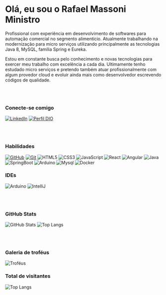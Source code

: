 # Olá, eu sou o Rafael Massoni Ministro

Profissional com experiência em desenvolvimento de softwares para automação comercial no segmento alimentício. Atualmente trabalhando na modernização para micro serviços utilizando principalmente as tecnologias Java 8, MySQL, família Spring e Eureka.

Estou em constante busca pelo conhecimento e novas tecnologias para exercer meu trabalho com excelência a cada dia. Ultimamente tenho estudado micro serviços e pretendo também atuar profissionalmente com algum provedor cloud e evoluir ainda mais como desenvolvedor escrevendo códigos de qualidade.

<br/>
<br/>

### Conecte-se comigo
[![LinkedIn](https://img.shields.io/badge/-LinkedIn-000?style=for-the-badge&logo=linkedin&logoColor=30A3DC)](https://www.linkedin.com/in/rafael-massoni/)
[![Perfil DIO](https://img.shields.io/badge/-Meu%20Perfil%20na%20DIO-30A3DC?style=for-the-badge&color=green)](https://web.dio.me/users/rafael_massoni4)


<br/>
<br/>

### Habilidades
[![GitHub](https://img.shields.io/badge/GitHub-000?style=for-the-badge&logo=github&logoColor=30A3DC)](https://docs.github.com/)
[![Git](https://img.shields.io/badge/Git-000?style=for-the-badge&logo=git&logoColor=E94D5F)](https://git-scm.com/doc)
![HTML5](https://img.shields.io/badge/HTML5-E34F26?style=for-the-badge&logo=html5&logoColor=white)
![CSS3](https://img.shields.io/badge/CSS3-1572B6?style=for-the-badge&logo=css3&logoColor=white)
![JavaScript](https://img.shields.io/badge/JavaScript-F7DF1E?style=for-the-badge&logo=javascript&logoColor=black)
![React](https://img.shields.io/badge/React-000?style=for-the-badge&logo=react)
![Angular](https://img.shields.io/badge/Angular-DD0031?style=for-the-badge&logo=angular&logoColor=white)
![Java](	https://img.shields.io/badge/Java-ED8B00?style=for-the-badge&logo=openjdk&logoColor=white)
![SpringBoot](https://img.shields.io/badge/Spring-6DB33F?style=for-the-badge&logo=spring&logoColor=white)
![Arduino](https://img.shields.io/badge/Arduino-000?style=for-the-badge&logo=arduino)
![Mysql](https://img.shields.io/badge/MySQL-00000F?style=for-the-badge&logo=mysql&logoColor=white)
![Docker](https://img.shields.io/badge/Docker-000?style=for-the-badge&logo=docker)

### IDEs
![Arduino](https://img.shields.io/badge/Arduino_IDE-00979D?style=for-the-badge&logo=arduino&logoColor=white)
![IntelliJ](https://img.shields.io/badge/IntelliJ_IDEA-000000.svg?style=for-the-badge&logo=intellij-idea&logoColor=white)

<br/>
<br/>

### GitHub Stats
![GitHub Stats](https://github-readme-stats.vercel.app/api?username=RafaMassoni&theme=onedark&border_color=30A3DC&show_icons=true&icon_color=30A3DC&title_color=E94D5F&text_color=FFF)
![Top Langs](https://github-readme-stats-git-masterrstaa-rickstaa.vercel.app/api/top-langs/?username=RafaMassoni&layout=compact&theme=onedark&border_color=30A3DC&title_color=E94D5F&text_color=FFF)

<br/>
<br/>

### Galeria de troféus
![Troféus](https://github-profile-trophy.vercel.app/?username=RafaMassoni&column=8&theme=darkhub&no-frame=true&no-bg=true)



### Total de visitantes
![Top Langs](https://profile-counter.glitch.me/RafaMassoni/count.svg)


